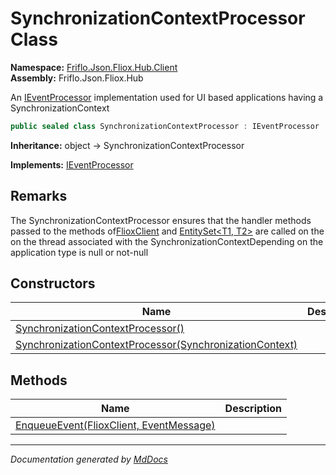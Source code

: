 ﻿<!--  
  <auto-generated>   
    The contents of this file were generated by a tool.  
    Changes to this file may be list if the file is regenerated  
  </auto-generated>   
-->

# SynchronizationContextProcessor Class

**Namespace:** [Friflo.Json.Fliox.Hub.Client](../index.md)  
**Assembly:** Friflo.Json.Fliox.Hub

An [IEventProcessor](../IEventProcessor/index.md) implementation used for UI based applications having a SynchronizationContext

```csharp
public sealed class SynchronizationContextProcessor : IEventProcessor
```

**Inheritance:** object → SynchronizationContextProcessor

**Implements:** [IEventProcessor](../IEventProcessor/index.md)

## Remarks

The SynchronizationContextProcessor ensures that the handler methods passed to the  methods of[FlioxClient](../FlioxClient/index.md) and [EntitySet\<T1, T2\>](../EntitySet-2/index.md) are called on the on the thread associated with the SynchronizationContextDepending on the application type  is null or not\-null

## Constructors

| Name                                                                                                                                   | Description |
| -------------------------------------------------------------------------------------------------------------------------------------- | ----------- |
| [SynchronizationContextProcessor()](constructors/index.md#synchronizationcontextprocessor)                                             |             |
| [SynchronizationContextProcessor(SynchronizationContext)](constructors/index.md#synchronizationcontextprocessorsynchronizationcontext) |             |

## Methods

| Name                                                               | Description |
| ------------------------------------------------------------------ | ----------- |
| [EnqueueEvent(FlioxClient, EventMessage)](methods/EnqueueEvent.md) |             |

___

*Documentation generated by [MdDocs](https://github.com/ap0llo/mddocs)*
